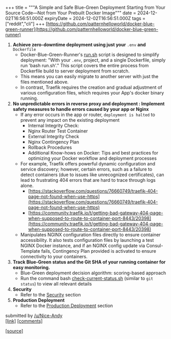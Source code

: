 +++
title = """A Simple and Safe Blue-Green Deployment Starting from Your Source Code—Not from Your Prebuilt Docker Image"""
date = 2024-12-02T16:56:51.000Z
expiryDate = 2024-12-02T16:56:51.000Z
tags = ["reddit","cli"]
+++
[https://github.com/patternhelloworld/docker-blue-green-runner](https://github.com/patternhelloworld/docker-blue-green-runner)

1.  **Achieve zero-downtime deployment using just your** `.env` **and** `Dockerfile`
    *   Docker-Blue-Green-Runner's [run.sh](http://run.sh/) script is designed to simplify deployment: "With your `.env`, project, and a single Dockerfile, simply run 'bash run.sh'." This script covers the entire process from Dockerfile build to server deployment from scratch.
    *   This means you can easily migrate to another server with just the files mentioned above.
    *   In contrast, Traefik requires the creation and gradual adjustment of various configuration files, which requires your App's docker binary running.
2.  **No unpredictable errors in reverse proxy and deployment : Implement safety measures to handle errors caused by your app or Nginx**
    *   If any error occurs in the app or router, `deployment is halted` to prevent any impact on the existing deployment
        *   Internal Integrity Check:
        *   Nginx Router Test Container
        *   External Integrity Check
        *   Nginx Contingency Plan
        *   Rollback Procedures
        *   Additional Know-hows on Docker: Tips and best practices for optimizing your Docker workflow and deployment processes
    *   For example, Traefik offers powerful dynamic configuration and service discovery; however, certain errors, such as a failure to detect containers (due to issues like unrecognized certificates), can lead to frustrating 404 errors that are hard to trace through logs alone.
        *   [https://stackoverflow.com/questions/76660749/traefik-404-page-not-found-when-use-https](https://stackoverflow.com/questions/76660749/traefik-404-page-not-found-when-use-https)
        *   [https://community.traefik.io/t/getting-bad-gateway-404-page-when-supposed-to-route-to-container-port-8443/20398](https://community.traefik.io/t/getting-bad-gateway-404-page-when-supposed-to-route-to-container-port-8443/20398)
    *   Manipulates NGINX configuration files directly to ensure container accessibility. It also tests configuration files by launching a test NGINX Docker instance, and if an NGINX config update via Consul-Template fails, Contingency Plan provided is activated to ensure connectivity to your containers.
3.  **Track Blue-Green status and the Git SHA of your running container for easy monitoring.**
    *   Blue-Green deployment decision algorithm: scoring-based approach
    *   Run the command bash [check-current-status.sh](http://check-current-status.sh/) (similar to `git status`) to view all relevant details
4.  **Security**
    *   Refer to the [Security](https://github.com/patternhelloworld/docker-blue-green-runner#Security) section
5.  **Production Deployment**
    *   Refer to the [Production Deployment](https://github.com/patternhelloworld/docker-blue-green-runner#production-deployment) section

submitted by [/u/Nice-Andy](https://www.reddit.com/user/Nice-Andy)  
[\[link\]](https://www.reddit.com/r/commandline/comments/1h4zm7u/a_simple_and_safe_bluegreen_deployment_starting/) [\[comments\]](https://www.reddit.com/r/commandline/comments/1h4zm7u/a_simple_and_safe_bluegreen_deployment_starting/)

[[source]](https://www.reddit.com/r/commandline/comments/1h4zm7u/a_simple_and_safe_bluegreen_deployment_starting/)

